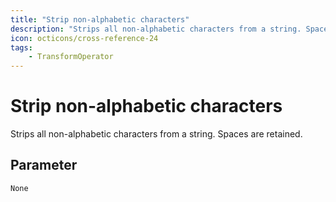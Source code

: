 ```yaml
---
title: "Strip non-alphabetic characters"
description: "Strips all non-alphabetic characters from a string. Spaces are retained."
icon: octicons/cross-reference-24
tags: 
    - TransformOperator
---
```

# Strip non-alphabetic characters
<!-- This file was generated - DO NOT CHANGE IT MANUALLY -->



Strips all non-alphabetic characters from a string. Spaces are retained.

## Parameter

`None`